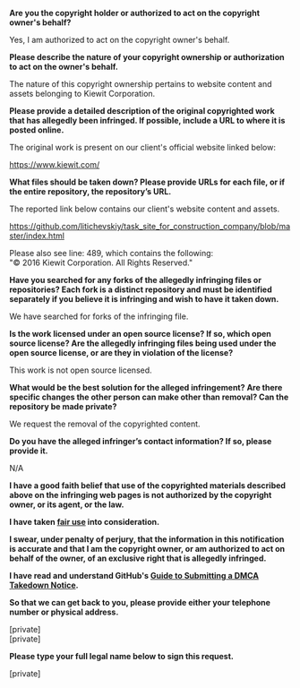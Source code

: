 **Are you the copyright holder or authorized to act on the copyright owner's behalf?**

Yes, I am authorized to act on the copyright owner's behalf.

**Please describe the nature of your copyright ownership or authorization to act on the owner's behalf.**

The nature of this copyright ownership pertains to website content and assets belonging to Kiewit Corporation.

**Please provide a detailed description of the original copyrighted work that has allegedly been infringed. If possible, include a URL to where it is posted online.**

The original work is present on our client's official website linked below:

https://www.kiewit.com/

**What files should be taken down? Please provide URLs for each file, or if the entire repository, the repository’s URL.**

The reported link below contains our client's website content and assets.

https://github.com/litichevskiy/task_site_for_construction_company/blob/master/index.html

Please also see line: 489, which contains the following:  
"© 2016 Kiewit Corporation. All Rights Reserved."

**Have you searched for any forks of the allegedly infringing files or repositories? Each fork is a distinct repository and must be identified separately if you believe it is infringing and wish to have it taken down.**

We have searched for forks of the infringing file.

**Is the work licensed under an open source license? If so, which open source license? Are the allegedly infringing files being used under the open source license, or are they in violation of the license?**

This work is not open source licensed.

**What would be the best solution for the alleged infringement? Are there specific changes the other person can make other than removal? Can the repository be made private?**

We request the removal of the copyrighted content.

**Do you have the alleged infringer’s contact information? If so, please provide it.**

N/A

**I have a good faith belief that use of the copyrighted materials described above on the infringing web pages is not authorized by the copyright owner, or its agent, or the law.**

**I have taken <a href="https://www.lumendatabase.org/topics/22">fair use</a> into consideration.**

**I swear, under penalty of perjury, that the information in this notification is accurate and that I am the copyright owner, or am authorized to act on behalf of the owner, of an exclusive right that is allegedly infringed.**

**I have read and understand GitHub's <a href="https://docs.github.com/articles/guide-to-submitting-a-dmca-takedown-notice/">Guide to Submitting a DMCA Takedown Notice</a>.**

**So that we can get back to you, please provide either your telephone number or physical address.**

[private]  
[private]

**Please type your full legal name below to sign this request.**

[private]

